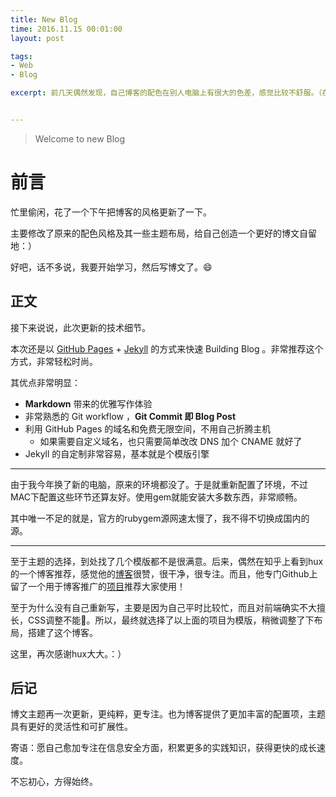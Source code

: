 ```yaml
---
title: New Blog
time: 2016.11.15 00:01:00
layout: post

tags:
- Web
- Blog

excerpt: 前几天偶然发现，自己博客的配色在别人电脑上有很大的色差，感觉比较不舒服。（在自己的MAC上很好看😂）所以，就决定给自己的博客换一个风格。


---
```


>Welcome to new Blog

# 前言

忙里偷闲，花了一个下午把博客的风格更新了一下。

主要修改了原来的配色风格及其一些主题布局，给自己创造一个更好的博文自留地：）

好吧，话不多说，我要开始学习，然后写博文了。😄



## 正文

接下来说说，此次更新的技术细节。

本次还是以 [GitHub Pages](https://pages.github.com/) + [Jekyll](http://jekyllrb.com/) 的方式来快速 Building Blog 。非常推荐这个方式，非常轻松时尚。

其优点非常明显：

- **Markdown** 带来的优雅写作体验
- 非常熟悉的 Git workflow ，**Git Commit 即 Blog Post**
- 利用 GitHub Pages 的域名和免费无限空间，不用自己折腾主机
  - 如果需要自定义域名，也只需要简单改改 DNS 加个 CNAME 就好了
- Jekyll 的自定制非常容易，基本就是个模版引擎




----

由于我今年换了新的电脑，原来的环境都没了。于是就重新配置了环境，不过MAC下配置这些环节还算友好。使用gem就能安装大多数东西，非常顺畅。

其中唯一不足的就是，官方的rubygem源网速太慢了，我不得不切换成国内的源。



------

至于主题的选择，到处找了几个模版都不是很满意。后来，偶然在知乎上看到hux的一个博客推荐，感觉他的[博客](https://huangxuan.me/)很赞，很干净，很专注。而且，他专门Github上留了一个用于博客推广的[项目](https://github.com/Huxpro/huxblog-boilerplate)推荐大家使用！

至于为什么没有自己重新写，主要是因为自己平时比较忙，而且对前端确实不大擅长，CSS调整不能👀。所以，最终就选择了以上面的项目为模版，稍微调整了下布局，搭建了这个博客。

这里，再次感谢hux大大。：）



## 后记

博文主题再一次更新，更纯粹，更专注。也为博客提供了更加丰富的配置项，主题具有更好的灵活性和可扩展性。

寄语：愿自己愈加专注在信息安全方面，积累更多的实践知识，获得更快的成长速度。



不忘初心，方得始终。
